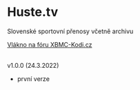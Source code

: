 <h1>Huste.tv</h1>
<p>
Slovenské sportovní přenosy včetně archivu
<p>
<a href="https://www.xbmc-kodi.cz/prispevek-zpetne-sledovani-o2tv-ott">Vlákno na fóru XBMC-Kodi.cz</a><br><br>

v1.0.0 (24.3.2022)<br>
- první verze<br><br>
</p>
